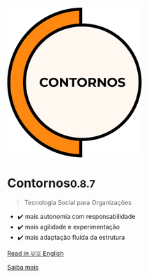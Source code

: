![Contornos](./assets/logo.png ':size=220')
	
# Contornos<small>0.8.7</small>

>  Tecnologia Social para Organizações

- ✔️ mais autonomia com responsabilidade
- ✔️ mais agilidade e experimentação
- ✔️ mais adaptação fluída da estrutura 

[Read in 🇺🇸 English](en/)

[Saiba mais](start)
